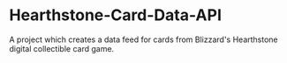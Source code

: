 Hearthstone-Card-Data-API
=========================

A project which creates a data feed for cards from Blizzard's Hearthstone digital collectible card game.
